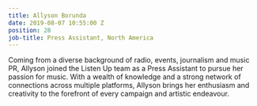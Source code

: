 ```yaml
---
title: Allyson Borunda
date: 2019-08-07 10:55:00 Z
position: 28
job-title: Press Assistant, North America
---
```


Coming from a diverse background of radio, events, journalism and music PR, Allyson joined the Listen Up team as a Press Assistant to pursue her passion for music. With a wealth of knowledge and a strong network  of connections across multiple platforms, Allyson brings her enthusiasm and creativity to the forefront of every campaign and artistic endeavour.